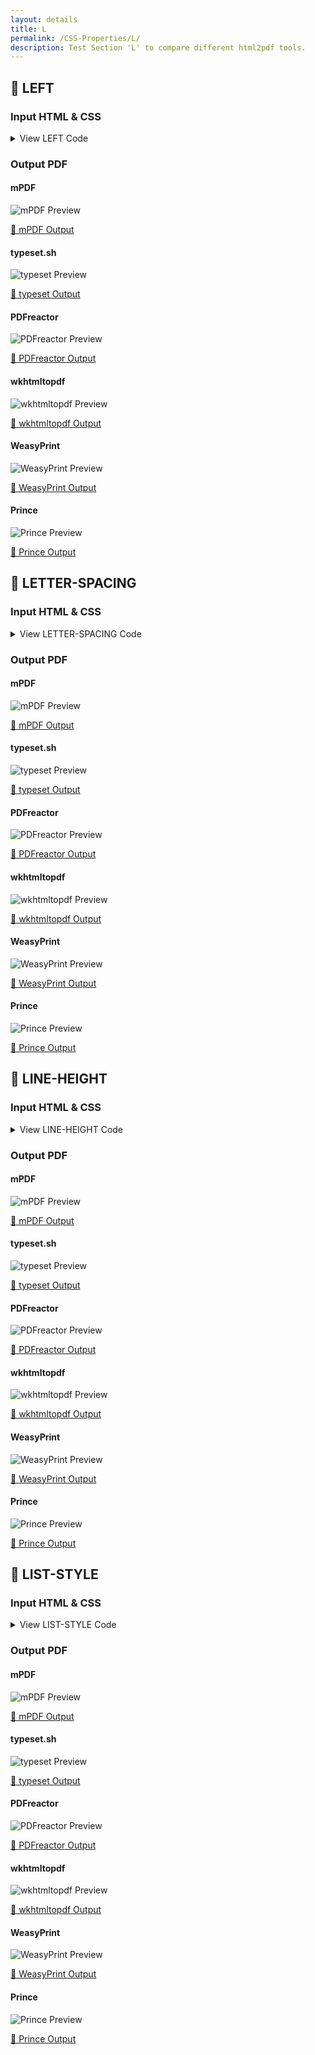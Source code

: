 ```yaml
---
layout: details
title: L
permalink: /CSS-Properties/L/
description: Test Section 'L' to compare different html2pdf tools.
---
```




## 🔬 LEFT

### Input HTML & CSS

<details>
    <summary>
        View LEFT Code
    </summary>
    <pre><code class="hljs xml"><span class="hljs-meta">&lt;!DOCTYPE <span class="hljs-meta-keyword">html</span>&gt;</span>
<span class="hljs-comment">&lt;!-- Sample from https://css-tricks.com/almanac/properties/t/top-right-bottom-left/ --&gt;</span>
<span class="hljs-tag">&lt;<span class="hljs-name">html</span> <span class="hljs-attr">lang</span>=<span class="hljs-string">"en"</span>&gt;</span>
    <span class="hljs-tag">&lt;<span class="hljs-name">head</span>&gt;</span>
        <span class="hljs-tag">&lt;<span class="hljs-name">style</span>&gt;</span><span class="css">
        <span class="hljs-selector-tag">body</span> {
  <span class="hljs-attribute">padding</span>: <span class="hljs-number">40px</span> <span class="hljs-number">0</span>;
}

<span class="hljs-selector-class">.box</span> {
  <span class="hljs-attribute">width</span>: <span class="hljs-number">10rem</span>;
  <span class="hljs-attribute">height</span>: <span class="hljs-number">10rem</span>;
  <span class="hljs-attribute">display</span>: flex;
  <span class="hljs-attribute">justify-content</span>: center;
  <span class="hljs-attribute">align-items</span>: center;
  <span class="hljs-attribute">background-color</span>: Silver;
  <span class="hljs-attribute">position</span>: relative;
}

<span class="hljs-selector-class">.box--positive</span> {
  <span class="hljs-attribute">left</span>: <span class="hljs-number">50px</span>;
}

<span class="hljs-selector-class">.box--negative</span> {
  <span class="hljs-attribute">left</span>: -<span class="hljs-number">50px</span>;
}

<span class="hljs-selector-class">.outline</span> {
  <span class="hljs-attribute">display</span>: inline-block;
  <span class="hljs-attribute">border</span>: <span class="hljs-number">2px</span> dashed black;
  <span class="hljs-attribute">margin</span>: <span class="hljs-number">40px</span> <span class="hljs-number">0</span> <span class="hljs-number">0</span> <span class="hljs-number">40px</span>;
}
        </span><span class="hljs-tag">&lt;/<span class="hljs-name">style</span>&gt;</span>
    <span class="hljs-tag">&lt;/<span class="hljs-name">head</span>&gt;</span>
    <span class="hljs-tag">&lt;<span class="hljs-name">body</span>&gt;</span>
        <span class="hljs-tag">&lt;<span class="hljs-name">div</span> <span class="hljs-attr">class</span>=<span class="hljs-string">"outline"</span>&gt;</span>
            <span class="hljs-tag">&lt;<span class="hljs-name">div</span> <span class="hljs-attr">class</span>=<span class="hljs-string">"box box--positive"</span>&gt;</span>
              <span class="hljs-tag">&lt;<span class="hljs-name">pre</span>&gt;</span>positive<span class="hljs-tag">&lt;/<span class="hljs-name">pre</span>&gt;</span>
            <span class="hljs-tag">&lt;/<span class="hljs-name">div</span>&gt;</span>
          <span class="hljs-tag">&lt;/<span class="hljs-name">div</span>&gt;</span>
          
          <span class="hljs-tag">&lt;<span class="hljs-name">div</span> <span class="hljs-attr">class</span>=<span class="hljs-string">"outline"</span>&gt;</span>
            <span class="hljs-tag">&lt;<span class="hljs-name">div</span> <span class="hljs-attr">class</span>=<span class="hljs-string">"box box--negative"</span>&gt;</span>
              <span class="hljs-tag">&lt;<span class="hljs-name">pre</span>&gt;</span>negative<span class="hljs-tag">&lt;/<span class="hljs-name">pre</span>&gt;</span>
            <span class="hljs-tag">&lt;/<span class="hljs-name">div</span>&gt;</span>
          <span class="hljs-tag">&lt;/<span class="hljs-name">div</span>&gt;</span>
    <span class="hljs-tag">&lt;/<span class="hljs-name">body</span>&gt;</span>
<span class="hljs-tag">&lt;/<span class="hljs-name">html</span>&gt;</span></code></pre>
    <p>
        <a href="https://raw.githubusercontent.com/azettl/compare.html2pdf.tools/master//html/CSS%20Properties/L/left.html" target="_blank" rel="noopener">📄 Get Input HTML on GitHub</a>
    </p>
</details>

### Output PDF

<div class="details-boxes">
    <div>
        <h4>mPDF</h4>
        <img src="/{{ page.path }}/../mpdf__html_CSS_Properties_L_left.html.png" alt="mPDF Preview" />
        <p>
            <a href="/{{ page.path }}/../mpdf__html_CSS_Properties_L_left.html.pdf" target="_blank">📕 mPDF Output</a>
        </p>
    </div>
    <div>
        <h4>typeset.sh</h4>
        <img src="/{{ page.path }}/../typeset__html_CSS_Properties_L_left.html.png" alt="typeset Preview" />
        <p>
            <a href="/{{ page.path }}/../typeset__html_CSS_Properties_L_left.html.pdf" target="_blank">📕 typeset Output</a>
        </p>
    </div>
    <div>
        <h4>PDFreactor</h4>
        <img src="/{{ page.path }}/../pdfreactor__html_CSS_Properties_L_left.html.png" alt="PDFreactor Preview" />
        <p>
            <a href="/{{ page.path }}/../pdfreactor__html_CSS_Properties_L_left.html.pdf" target="_blank">📕 PDFreactor Output</a>
        </p>
    </div>
    <div>
        <h4>wkhtmltopdf</h4>
        <img src="/{{ page.path }}/../wkhtmltopdf__html_CSS_Properties_L_left.html.png" alt="wkhtmltopdf Preview" />
        <p>
            <a href="/{{ page.path }}/../wkhtmltopdf__html_CSS_Properties_L_left.html.pdf" target="_blank">📕 wkhtmltopdf Output</a>
        </p>
    </div>
    <div>
        <h4>WeasyPrint</h4>
        <img src="/{{ page.path }}/../weasyprint__html_CSS_Properties_L_left.html.png" alt="WeasyPrint Preview" />
        <p>
            <a href="/{{ page.path }}/../weasyprint__html_CSS_Properties_L_left.html.pdf" target="_blank">📕 WeasyPrint Output</a>
        </p>
    </div>
    <div>
        <h4>Prince</h4>
        <img src="/{{ page.path }}/../princexml__html_CSS_Properties_L_left.html.png" alt="Prince Preview" />
        <p>
            <a href="/{{ page.path }}/../princexml__html_CSS_Properties_L_left.html.pdf" target="_blank">📕 Prince Output</a>
        </p>
    </div>
</div>

## 🔬 LETTER-SPACING

### Input HTML & CSS

<details>
    <summary>
        View LETTER-SPACING Code
    </summary>
    <pre><code class="hljs xml"><span class="hljs-meta">&lt;!DOCTYPE <span class="hljs-meta-keyword">html</span>&gt;</span>
<span class="hljs-comment">&lt;!-- Sample from https://css-tricks.com/almanac/properties/l/letter-spacing/ --&gt;</span>
<span class="hljs-tag">&lt;<span class="hljs-name">html</span> <span class="hljs-attr">lang</span>=<span class="hljs-string">"en"</span>&gt;</span>
    <span class="hljs-tag">&lt;<span class="hljs-name">head</span>&gt;</span>
        <span class="hljs-tag">&lt;<span class="hljs-name">style</span>&gt;</span><span class="css">
        <span class="hljs-selector-class">.loose</span> {
  <span class="hljs-attribute">letter-spacing</span>: <span class="hljs-number">2px</span>;
}
<span class="hljs-selector-class">.tight</span> {
  <span class="hljs-attribute">letter-spacing</span>: -<span class="hljs-number">1px</span>;
}
        </span><span class="hljs-tag">&lt;/<span class="hljs-name">style</span>&gt;</span>
    <span class="hljs-tag">&lt;/<span class="hljs-name">head</span>&gt;</span>
    <span class="hljs-tag">&lt;<span class="hljs-name">body</span>&gt;</span>
        <span class="hljs-tag">&lt;<span class="hljs-name">p</span>&gt;</span>This type has no additional letter-spacing applied.<span class="hljs-tag">&lt;/<span class="hljs-name">p</span>&gt;</span>

        <span class="hljs-tag">&lt;<span class="hljs-name">p</span> <span class="hljs-attr">class</span>=<span class="hljs-string">"loose"</span>&gt;</span>This type is letter-spaced loosely at <span class="hljs-tag">&lt;<span class="hljs-name">code</span>&gt;</span>2px<span class="hljs-tag">&lt;/<span class="hljs-name">code</span>&gt;</span>.<span class="hljs-tag">&lt;/<span class="hljs-name">p</span>&gt;</span>
        
        <span class="hljs-tag">&lt;<span class="hljs-name">p</span> <span class="hljs-attr">class</span>=<span class="hljs-string">"tight"</span>&gt;</span>This type is letter-spaced tightly at <span class="hljs-tag">&lt;<span class="hljs-name">code</span>&gt;</span>-1px<span class="hljs-tag">&lt;/<span class="hljs-name">code</span>&gt;</span><span class="hljs-tag">&lt;/<span class="hljs-name">p</span>&gt;</span>
    <span class="hljs-tag">&lt;/<span class="hljs-name">body</span>&gt;</span>
<span class="hljs-tag">&lt;/<span class="hljs-name">html</span>&gt;</span></code></pre>
    <p>
        <a href="https://raw.githubusercontent.com/azettl/compare.html2pdf.tools/master//html/CSS%20Properties/L/letter-spacing.html" target="_blank" rel="noopener">📄 Get Input HTML on GitHub</a>
    </p>
</details>

### Output PDF

<div class="details-boxes">
    <div>
        <h4>mPDF</h4>
        <img src="/{{ page.path }}/../mpdf__html_CSS_Properties_L_letter-spacing.html.png" alt="mPDF Preview" />
        <p>
            <a href="/{{ page.path }}/../mpdf__html_CSS_Properties_L_letter-spacing.html.pdf" target="_blank">📕 mPDF Output</a>
        </p>
    </div>
    <div>
        <h4>typeset.sh</h4>
        <img src="/{{ page.path }}/../typeset__html_CSS_Properties_L_letter-spacing.html.png" alt="typeset Preview" />
        <p>
            <a href="/{{ page.path }}/../typeset__html_CSS_Properties_L_letter-spacing.html.pdf" target="_blank">📕 typeset Output</a>
        </p>
    </div>
    <div>
        <h4>PDFreactor</h4>
        <img src="/{{ page.path }}/../pdfreactor__html_CSS_Properties_L_letter-spacing.html.png" alt="PDFreactor Preview" />
        <p>
            <a href="/{{ page.path }}/../pdfreactor__html_CSS_Properties_L_letter-spacing.html.pdf" target="_blank">📕 PDFreactor Output</a>
        </p>
    </div>
    <div>
        <h4>wkhtmltopdf</h4>
        <img src="/{{ page.path }}/../wkhtmltopdf__html_CSS_Properties_L_letter-spacing.html.png" alt="wkhtmltopdf Preview" />
        <p>
            <a href="/{{ page.path }}/../wkhtmltopdf__html_CSS_Properties_L_letter-spacing.html.pdf" target="_blank">📕 wkhtmltopdf Output</a>
        </p>
    </div>
    <div>
        <h4>WeasyPrint</h4>
        <img src="/{{ page.path }}/../weasyprint__html_CSS_Properties_L_letter-spacing.html.png" alt="WeasyPrint Preview" />
        <p>
            <a href="/{{ page.path }}/../weasyprint__html_CSS_Properties_L_letter-spacing.html.pdf" target="_blank">📕 WeasyPrint Output</a>
        </p>
    </div>
    <div>
        <h4>Prince</h4>
        <img src="/{{ page.path }}/../princexml__html_CSS_Properties_L_letter-spacing.html.png" alt="Prince Preview" />
        <p>
            <a href="/{{ page.path }}/../princexml__html_CSS_Properties_L_letter-spacing.html.pdf" target="_blank">📕 Prince Output</a>
        </p>
    </div>
</div>

## 🔬 LINE-HEIGHT

### Input HTML & CSS

<details>
    <summary>
        View LINE-HEIGHT Code
    </summary>
    <pre><code class="hljs xml"><span class="hljs-meta">&lt;!DOCTYPE <span class="hljs-meta-keyword">html</span>&gt;</span>
<span class="hljs-comment">&lt;!-- Sample from https://css-tricks.com/almanac/properties/l/line-height/ --&gt;</span>
<span class="hljs-tag">&lt;<span class="hljs-name">html</span> <span class="hljs-attr">lang</span>=<span class="hljs-string">"en"</span>&gt;</span>
    <span class="hljs-tag">&lt;<span class="hljs-name">head</span>&gt;</span>
        <span class="hljs-tag">&lt;<span class="hljs-name">style</span>&gt;</span><span class="css">
        <span class="hljs-selector-tag">body</span> {
  <span class="hljs-attribute">line-height</span>: <span class="hljs-number">1</span>;
  <span class="hljs-attribute">font-size</span>: <span class="hljs-number">20px</span>;
}

<span class="hljs-selector-tag">p</span> {
  <span class="hljs-attribute">margin</span>: <span class="hljs-number">20px</span> auto;
  <span class="hljs-attribute">max-width</span>: <span class="hljs-number">600px</span>;
}

<span class="hljs-selector-class">.p1</span> {
  <span class="hljs-attribute">line-height</span>: <span class="hljs-number">150%</span>;
}

<span class="hljs-selector-class">.p2</span> {
  <span class="hljs-attribute">line-height</span>: <span class="hljs-number">200%</span>;
}

<span class="hljs-selector-class">.p3</span> {
  <span class="hljs-attribute">line-height</span>: <span class="hljs-number">250%</span>;
}
        </span><span class="hljs-tag">&lt;/<span class="hljs-name">style</span>&gt;</span>
    <span class="hljs-tag">&lt;/<span class="hljs-name">head</span>&gt;</span>
    <span class="hljs-tag">&lt;<span class="hljs-name">body</span>&gt;</span>
        <span class="hljs-tag">&lt;<span class="hljs-name">p</span> <span class="hljs-attr">class</span>=<span class="hljs-string">"p1"</span>&gt;</span><span class="hljs-tag">&lt;<span class="hljs-name">strong</span>&gt;</span>Paragraph 1:<span class="hljs-tag">&lt;/<span class="hljs-name">strong</span>&gt;</span> Pellentesque habitant morbi tristique senectus et netus et malesuada fames ac turpis egestas.<span class="hljs-tag">&lt;/<span class="hljs-name">p</span>&gt;</span>

        <span class="hljs-tag">&lt;<span class="hljs-name">p</span> <span class="hljs-attr">class</span>=<span class="hljs-string">"p2"</span>&gt;</span><span class="hljs-tag">&lt;<span class="hljs-name">strong</span>&gt;</span>Paragraph 2:<span class="hljs-tag">&lt;/<span class="hljs-name">strong</span>&gt;</span> Pellentesque habitant morbi tristique senectus et netus et malesuada fames ac turpis egestas.<span class="hljs-tag">&lt;/<span class="hljs-name">p</span>&gt;</span>
        
        <span class="hljs-tag">&lt;<span class="hljs-name">p</span> <span class="hljs-attr">class</span>=<span class="hljs-string">"p3"</span>&gt;</span><span class="hljs-tag">&lt;<span class="hljs-name">strong</span>&gt;</span>Paragraph 3:<span class="hljs-tag">&lt;/<span class="hljs-name">strong</span>&gt;</span> Pellentesque habitant morbi tristique senectus et netus et malesuada fames ac turpis egestas.<span class="hljs-tag">&lt;/<span class="hljs-name">p</span>&gt;</span>
    <span class="hljs-tag">&lt;/<span class="hljs-name">body</span>&gt;</span>
<span class="hljs-tag">&lt;/<span class="hljs-name">html</span>&gt;</span></code></pre>
    <p>
        <a href="https://raw.githubusercontent.com/azettl/compare.html2pdf.tools/master//html/CSS%20Properties/L/line-height.html" target="_blank" rel="noopener">📄 Get Input HTML on GitHub</a>
    </p>
</details>

### Output PDF

<div class="details-boxes">
    <div>
        <h4>mPDF</h4>
        <img src="/{{ page.path }}/../mpdf__html_CSS_Properties_L_line-height.html.png" alt="mPDF Preview" />
        <p>
            <a href="/{{ page.path }}/../mpdf__html_CSS_Properties_L_line-height.html.pdf" target="_blank">📕 mPDF Output</a>
        </p>
    </div>
    <div>
        <h4>typeset.sh</h4>
        <img src="/{{ page.path }}/../typeset__html_CSS_Properties_L_line-height.html.png" alt="typeset Preview" />
        <p>
            <a href="/{{ page.path }}/../typeset__html_CSS_Properties_L_line-height.html.pdf" target="_blank">📕 typeset Output</a>
        </p>
    </div>
    <div>
        <h4>PDFreactor</h4>
        <img src="/{{ page.path }}/../pdfreactor__html_CSS_Properties_L_line-height.html.png" alt="PDFreactor Preview" />
        <p>
            <a href="/{{ page.path }}/../pdfreactor__html_CSS_Properties_L_line-height.html.pdf" target="_blank">📕 PDFreactor Output</a>
        </p>
    </div>
    <div>
        <h4>wkhtmltopdf</h4>
        <img src="/{{ page.path }}/../wkhtmltopdf__html_CSS_Properties_L_line-height.html.png" alt="wkhtmltopdf Preview" />
        <p>
            <a href="/{{ page.path }}/../wkhtmltopdf__html_CSS_Properties_L_line-height.html.pdf" target="_blank">📕 wkhtmltopdf Output</a>
        </p>
    </div>
    <div>
        <h4>WeasyPrint</h4>
        <img src="/{{ page.path }}/../weasyprint__html_CSS_Properties_L_line-height.html.png" alt="WeasyPrint Preview" />
        <p>
            <a href="/{{ page.path }}/../weasyprint__html_CSS_Properties_L_line-height.html.pdf" target="_blank">📕 WeasyPrint Output</a>
        </p>
    </div>
    <div>
        <h4>Prince</h4>
        <img src="/{{ page.path }}/../princexml__html_CSS_Properties_L_line-height.html.png" alt="Prince Preview" />
        <p>
            <a href="/{{ page.path }}/../princexml__html_CSS_Properties_L_line-height.html.pdf" target="_blank">📕 Prince Output</a>
        </p>
    </div>
</div>

## 🔬 LIST-STYLE

### Input HTML & CSS

<details>
    <summary>
        View LIST-STYLE Code
    </summary>
    <pre><code class="hljs xml"><span class="hljs-meta">&lt;!DOCTYPE <span class="hljs-meta-keyword">html</span>&gt;</span>
<span class="hljs-comment">&lt;!-- Sample from https://css-tricks.com/almanac/properties/l/list-style/ --&gt;</span>
<span class="hljs-tag">&lt;<span class="hljs-name">html</span> <span class="hljs-attr">lang</span>=<span class="hljs-string">"en"</span>&gt;</span>
    <span class="hljs-tag">&lt;<span class="hljs-name">head</span>&gt;</span>
        <span class="hljs-tag">&lt;<span class="hljs-name">style</span>&gt;</span><span class="css">
        <span class="hljs-selector-tag">ul</span><span class="hljs-selector-pseudo">:nth-of-type(1)</span> {
  <span class="hljs-attribute">list-style-type</span>: disc;
}

<span class="hljs-selector-tag">ul</span><span class="hljs-selector-pseudo">:nth-of-type(2)</span> {
  <span class="hljs-attribute">list-style-type</span>: circle;
}

<span class="hljs-selector-tag">ul</span><span class="hljs-selector-pseudo">:nth-of-type(3)</span> {
  <span class="hljs-attribute">list-style-type</span>: square;
}

<span class="hljs-selector-tag">ul</span><span class="hljs-selector-pseudo">:nth-of-type(4)</span> {
  <span class="hljs-attribute">list-style-type</span>: decimal;
}

<span class="hljs-selector-tag">ul</span><span class="hljs-selector-pseudo">:nth-of-type(5)</span> {
  <span class="hljs-attribute">list-style-type</span>: decimal-leading-zero;
}

<span class="hljs-selector-tag">ul</span><span class="hljs-selector-pseudo">:nth-of-type(6)</span> {
  <span class="hljs-attribute">list-style-type</span>: lower-roman;
}

<span class="hljs-selector-tag">ul</span><span class="hljs-selector-pseudo">:nth-of-type(7)</span> {
  <span class="hljs-attribute">list-style-type</span>: upper-roman;
}

<span class="hljs-selector-tag">ul</span><span class="hljs-selector-pseudo">:nth-of-type(8)</span> {
  <span class="hljs-attribute">list-style-type</span>: lower-greek;
}

<span class="hljs-selector-tag">ul</span><span class="hljs-selector-pseudo">:nth-of-type(9)</span> {
  <span class="hljs-attribute">list-style-type</span>: lower-latin;
}

<span class="hljs-selector-tag">ul</span><span class="hljs-selector-pseudo">:nth-of-type(10)</span> {
  <span class="hljs-attribute">list-style-type</span>: upper-latin;
}

<span class="hljs-selector-tag">ul</span><span class="hljs-selector-pseudo">:nth-of-type(11)</span> {
  <span class="hljs-attribute">list-style-type</span>: armenian;
}

<span class="hljs-selector-tag">ul</span><span class="hljs-selector-pseudo">:nth-of-type(12)</span> {
  <span class="hljs-attribute">list-style-type</span>: georgian;
}

<span class="hljs-selector-tag">ul</span><span class="hljs-selector-pseudo">:nth-of-type(13)</span> {
  <span class="hljs-attribute">list-style-type</span>: lower-alpha;
}

<span class="hljs-selector-tag">ul</span><span class="hljs-selector-pseudo">:nth-of-type(14)</span> {
  <span class="hljs-attribute">list-style-type</span>: upper-alpha;
}

<span class="hljs-selector-tag">ul</span><span class="hljs-selector-pseudo">:nth-of-type(15)</span> {
  <span class="hljs-attribute">list-style-type</span>: none;
}
        </span><span class="hljs-tag">&lt;/<span class="hljs-name">style</span>&gt;</span>
    <span class="hljs-tag">&lt;/<span class="hljs-name">head</span>&gt;</span>
    <span class="hljs-tag">&lt;<span class="hljs-name">body</span>&gt;</span>
        <span class="hljs-tag">&lt;<span class="hljs-name">ul</span>&gt;</span>
            <span class="hljs-tag">&lt;<span class="hljs-name">li</span>&gt;</span>Item<span class="hljs-tag">&lt;/<span class="hljs-name">li</span>&gt;</span>
            <span class="hljs-tag">&lt;<span class="hljs-name">li</span>&gt;</span>Item<span class="hljs-tag">&lt;/<span class="hljs-name">li</span>&gt;</span>
            <span class="hljs-tag">&lt;<span class="hljs-name">li</span>&gt;</span>Item<span class="hljs-tag">&lt;/<span class="hljs-name">li</span>&gt;</span>  
          <span class="hljs-tag">&lt;/<span class="hljs-name">ul</span>&gt;</span>
          
          <span class="hljs-tag">&lt;<span class="hljs-name">ul</span>&gt;</span>
            <span class="hljs-tag">&lt;<span class="hljs-name">li</span>&gt;</span>Item<span class="hljs-tag">&lt;/<span class="hljs-name">li</span>&gt;</span>
            <span class="hljs-tag">&lt;<span class="hljs-name">li</span>&gt;</span>Item<span class="hljs-tag">&lt;/<span class="hljs-name">li</span>&gt;</span>
            <span class="hljs-tag">&lt;<span class="hljs-name">li</span>&gt;</span>Item<span class="hljs-tag">&lt;/<span class="hljs-name">li</span>&gt;</span>  
          <span class="hljs-tag">&lt;/<span class="hljs-name">ul</span>&gt;</span>
          
          <span class="hljs-tag">&lt;<span class="hljs-name">ul</span>&gt;</span>
            <span class="hljs-tag">&lt;<span class="hljs-name">li</span>&gt;</span>Item<span class="hljs-tag">&lt;/<span class="hljs-name">li</span>&gt;</span>
            <span class="hljs-tag">&lt;<span class="hljs-name">li</span>&gt;</span>Item<span class="hljs-tag">&lt;/<span class="hljs-name">li</span>&gt;</span>
            <span class="hljs-tag">&lt;<span class="hljs-name">li</span>&gt;</span>Item<span class="hljs-tag">&lt;/<span class="hljs-name">li</span>&gt;</span>  
          <span class="hljs-tag">&lt;/<span class="hljs-name">ul</span>&gt;</span>
          
          <span class="hljs-tag">&lt;<span class="hljs-name">ul</span>&gt;</span>
            <span class="hljs-tag">&lt;<span class="hljs-name">li</span>&gt;</span>Item<span class="hljs-tag">&lt;/<span class="hljs-name">li</span>&gt;</span>
            <span class="hljs-tag">&lt;<span class="hljs-name">li</span>&gt;</span>Item<span class="hljs-tag">&lt;/<span class="hljs-name">li</span>&gt;</span>
            <span class="hljs-tag">&lt;<span class="hljs-name">li</span>&gt;</span>Item<span class="hljs-tag">&lt;/<span class="hljs-name">li</span>&gt;</span>  
          <span class="hljs-tag">&lt;/<span class="hljs-name">ul</span>&gt;</span>
          
          <span class="hljs-tag">&lt;<span class="hljs-name">ul</span>&gt;</span>
            <span class="hljs-tag">&lt;<span class="hljs-name">li</span>&gt;</span>Item<span class="hljs-tag">&lt;/<span class="hljs-name">li</span>&gt;</span>
            <span class="hljs-tag">&lt;<span class="hljs-name">li</span>&gt;</span>Item<span class="hljs-tag">&lt;/<span class="hljs-name">li</span>&gt;</span>
            <span class="hljs-tag">&lt;<span class="hljs-name">li</span>&gt;</span>Item<span class="hljs-tag">&lt;/<span class="hljs-name">li</span>&gt;</span>  
          <span class="hljs-tag">&lt;/<span class="hljs-name">ul</span>&gt;</span>
          
          <span class="hljs-tag">&lt;<span class="hljs-name">ul</span>&gt;</span>
            <span class="hljs-tag">&lt;<span class="hljs-name">li</span>&gt;</span>Item<span class="hljs-tag">&lt;/<span class="hljs-name">li</span>&gt;</span>
            <span class="hljs-tag">&lt;<span class="hljs-name">li</span>&gt;</span>Item<span class="hljs-tag">&lt;/<span class="hljs-name">li</span>&gt;</span>
            <span class="hljs-tag">&lt;<span class="hljs-name">li</span>&gt;</span>Item<span class="hljs-tag">&lt;/<span class="hljs-name">li</span>&gt;</span>  
          <span class="hljs-tag">&lt;/<span class="hljs-name">ul</span>&gt;</span>
          
          <span class="hljs-tag">&lt;<span class="hljs-name">ul</span>&gt;</span>
            <span class="hljs-tag">&lt;<span class="hljs-name">li</span>&gt;</span>Item<span class="hljs-tag">&lt;/<span class="hljs-name">li</span>&gt;</span>
            <span class="hljs-tag">&lt;<span class="hljs-name">li</span>&gt;</span>Item<span class="hljs-tag">&lt;/<span class="hljs-name">li</span>&gt;</span>
            <span class="hljs-tag">&lt;<span class="hljs-name">li</span>&gt;</span>Item<span class="hljs-tag">&lt;/<span class="hljs-name">li</span>&gt;</span>  
          <span class="hljs-tag">&lt;/<span class="hljs-name">ul</span>&gt;</span>
          
          <span class="hljs-tag">&lt;<span class="hljs-name">ul</span>&gt;</span>
            <span class="hljs-tag">&lt;<span class="hljs-name">li</span>&gt;</span>Item<span class="hljs-tag">&lt;/<span class="hljs-name">li</span>&gt;</span>
            <span class="hljs-tag">&lt;<span class="hljs-name">li</span>&gt;</span>Item<span class="hljs-tag">&lt;/<span class="hljs-name">li</span>&gt;</span>
            <span class="hljs-tag">&lt;<span class="hljs-name">li</span>&gt;</span>Item<span class="hljs-tag">&lt;/<span class="hljs-name">li</span>&gt;</span>  
          <span class="hljs-tag">&lt;/<span class="hljs-name">ul</span>&gt;</span>
          
          <span class="hljs-tag">&lt;<span class="hljs-name">ul</span>&gt;</span>
            <span class="hljs-tag">&lt;<span class="hljs-name">li</span>&gt;</span>Item<span class="hljs-tag">&lt;/<span class="hljs-name">li</span>&gt;</span>
            <span class="hljs-tag">&lt;<span class="hljs-name">li</span>&gt;</span>Item<span class="hljs-tag">&lt;/<span class="hljs-name">li</span>&gt;</span>
            <span class="hljs-tag">&lt;<span class="hljs-name">li</span>&gt;</span>Item<span class="hljs-tag">&lt;/<span class="hljs-name">li</span>&gt;</span>  
          <span class="hljs-tag">&lt;/<span class="hljs-name">ul</span>&gt;</span>
          
          <span class="hljs-tag">&lt;<span class="hljs-name">ul</span>&gt;</span>
            <span class="hljs-tag">&lt;<span class="hljs-name">li</span>&gt;</span>Item<span class="hljs-tag">&lt;/<span class="hljs-name">li</span>&gt;</span>
            <span class="hljs-tag">&lt;<span class="hljs-name">li</span>&gt;</span>Item<span class="hljs-tag">&lt;/<span class="hljs-name">li</span>&gt;</span>
            <span class="hljs-tag">&lt;<span class="hljs-name">li</span>&gt;</span>Item<span class="hljs-tag">&lt;/<span class="hljs-name">li</span>&gt;</span>  
          <span class="hljs-tag">&lt;/<span class="hljs-name">ul</span>&gt;</span>
          
          <span class="hljs-tag">&lt;<span class="hljs-name">ul</span>&gt;</span>
            <span class="hljs-tag">&lt;<span class="hljs-name">li</span>&gt;</span>Item<span class="hljs-tag">&lt;/<span class="hljs-name">li</span>&gt;</span>
            <span class="hljs-tag">&lt;<span class="hljs-name">li</span>&gt;</span>Item<span class="hljs-tag">&lt;/<span class="hljs-name">li</span>&gt;</span>
            <span class="hljs-tag">&lt;<span class="hljs-name">li</span>&gt;</span>Item<span class="hljs-tag">&lt;/<span class="hljs-name">li</span>&gt;</span>  
          <span class="hljs-tag">&lt;/<span class="hljs-name">ul</span>&gt;</span>
          
          <span class="hljs-tag">&lt;<span class="hljs-name">ul</span>&gt;</span>
            <span class="hljs-tag">&lt;<span class="hljs-name">li</span>&gt;</span>Item<span class="hljs-tag">&lt;/<span class="hljs-name">li</span>&gt;</span>
            <span class="hljs-tag">&lt;<span class="hljs-name">li</span>&gt;</span>Item<span class="hljs-tag">&lt;/<span class="hljs-name">li</span>&gt;</span>
            <span class="hljs-tag">&lt;<span class="hljs-name">li</span>&gt;</span>Item<span class="hljs-tag">&lt;/<span class="hljs-name">li</span>&gt;</span>  
          <span class="hljs-tag">&lt;/<span class="hljs-name">ul</span>&gt;</span>
          
          <span class="hljs-tag">&lt;<span class="hljs-name">ul</span>&gt;</span>
            <span class="hljs-tag">&lt;<span class="hljs-name">li</span>&gt;</span>Item<span class="hljs-tag">&lt;/<span class="hljs-name">li</span>&gt;</span>
            <span class="hljs-tag">&lt;<span class="hljs-name">li</span>&gt;</span>Item<span class="hljs-tag">&lt;/<span class="hljs-name">li</span>&gt;</span>
            <span class="hljs-tag">&lt;<span class="hljs-name">li</span>&gt;</span>Item<span class="hljs-tag">&lt;/<span class="hljs-name">li</span>&gt;</span>  
          <span class="hljs-tag">&lt;/<span class="hljs-name">ul</span>&gt;</span>
          
          <span class="hljs-tag">&lt;<span class="hljs-name">ul</span>&gt;</span>
            <span class="hljs-tag">&lt;<span class="hljs-name">li</span>&gt;</span>Item<span class="hljs-tag">&lt;/<span class="hljs-name">li</span>&gt;</span>
            <span class="hljs-tag">&lt;<span class="hljs-name">li</span>&gt;</span>Item<span class="hljs-tag">&lt;/<span class="hljs-name">li</span>&gt;</span>
            <span class="hljs-tag">&lt;<span class="hljs-name">li</span>&gt;</span>Item<span class="hljs-tag">&lt;/<span class="hljs-name">li</span>&gt;</span>  
          <span class="hljs-tag">&lt;/<span class="hljs-name">ul</span>&gt;</span>
          
          <span class="hljs-tag">&lt;<span class="hljs-name">ul</span>&gt;</span>
            <span class="hljs-tag">&lt;<span class="hljs-name">li</span>&gt;</span>Item<span class="hljs-tag">&lt;/<span class="hljs-name">li</span>&gt;</span>
            <span class="hljs-tag">&lt;<span class="hljs-name">li</span>&gt;</span>Item<span class="hljs-tag">&lt;/<span class="hljs-name">li</span>&gt;</span>
            <span class="hljs-tag">&lt;<span class="hljs-name">li</span>&gt;</span>Item<span class="hljs-tag">&lt;/<span class="hljs-name">li</span>&gt;</span>  
          <span class="hljs-tag">&lt;/<span class="hljs-name">ul</span>&gt;</span>
    <span class="hljs-tag">&lt;/<span class="hljs-name">body</span>&gt;</span>
<span class="hljs-tag">&lt;/<span class="hljs-name">html</span>&gt;</span></code></pre>
    <p>
        <a href="https://raw.githubusercontent.com/azettl/compare.html2pdf.tools/master//html/CSS%20Properties/L/list-style.html" target="_blank" rel="noopener">📄 Get Input HTML on GitHub</a>
    </p>
</details>

### Output PDF

<div class="details-boxes">
    <div>
        <h4>mPDF</h4>
        <img src="/{{ page.path }}/../mpdf__html_CSS_Properties_L_list-style.html.png" alt="mPDF Preview" />
        <p>
            <a href="/{{ page.path }}/../mpdf__html_CSS_Properties_L_list-style.html.pdf" target="_blank">📕 mPDF Output</a>
        </p>
    </div>
    <div>
        <h4>typeset.sh</h4>
        <img src="/{{ page.path }}/../typeset__html_CSS_Properties_L_list-style.html.png" alt="typeset Preview" />
        <p>
            <a href="/{{ page.path }}/../typeset__html_CSS_Properties_L_list-style.html.pdf" target="_blank">📕 typeset Output</a>
        </p>
    </div>
    <div>
        <h4>PDFreactor</h4>
        <img src="/{{ page.path }}/../pdfreactor__html_CSS_Properties_L_list-style.html.png" alt="PDFreactor Preview" />
        <p>
            <a href="/{{ page.path }}/../pdfreactor__html_CSS_Properties_L_list-style.html.pdf" target="_blank">📕 PDFreactor Output</a>
        </p>
    </div>
    <div>
        <h4>wkhtmltopdf</h4>
        <img src="/{{ page.path }}/../wkhtmltopdf__html_CSS_Properties_L_list-style.html.png" alt="wkhtmltopdf Preview" />
        <p>
            <a href="/{{ page.path }}/../wkhtmltopdf__html_CSS_Properties_L_list-style.html.pdf" target="_blank">📕 wkhtmltopdf Output</a>
        </p>
    </div>
    <div>
        <h4>WeasyPrint</h4>
        <img src="/{{ page.path }}/../weasyprint__html_CSS_Properties_L_list-style.html.png" alt="WeasyPrint Preview" />
        <p>
            <a href="/{{ page.path }}/../weasyprint__html_CSS_Properties_L_list-style.html.pdf" target="_blank">📕 WeasyPrint Output</a>
        </p>
    </div>
    <div>
        <h4>Prince</h4>
        <img src="/{{ page.path }}/../princexml__html_CSS_Properties_L_list-style.html.png" alt="Prince Preview" />
        <p>
            <a href="/{{ page.path }}/../princexml__html_CSS_Properties_L_list-style.html.pdf" target="_blank">📕 Prince Output</a>
        </p>
    </div>
</div>



